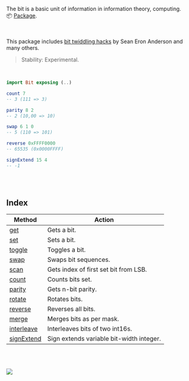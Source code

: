 The bit is a basic unit of information in information theory, computing.<br>
:package: [Package](https://package.elm-lang.org/packages/elmw/extra-bit/latest/).

<br>

This package includes [bit twiddling hacks] by Sean Eron Anderson and many others.

> Stability: Experimental.

[bit]: https://en.wikipedia.org/wiki/Bit
[bit twiddling hacks]: https://graphics.stanford.edu/~seander/bithacks.html

<br>

```elm
import Bit exposing (..)

count 7
-- 3 (111 => 3)

parity 8 2
-- 2 (10,00 => 10)

swap 6 1 0
-- 5 (110 => 101)

reverse 0xFFFF0000
-- 65535 (0x0000FFFF)

signExtend 15 4
-- -1
```

<br>
<br>


## Index

| Method       | Action                                   |
| ------------ | ---------------------------------------- |
| [get]        | Gets a bit.                              |
| [set]        | Sets a bit.                              |
| [toggle]     | Toggles a bit.                           |
| [swap]       | Swaps bit sequences.                     |
| [scan]       | Gets index of first set bit from LSB.    |
| [count]      | Counts bits set.                         |
| [parity]     | Gets n-bit parity.                       |
| [rotate]     | Rotates bits.                            |
| [reverse]    | Reverses all bits.                       |
| [merge]      | Merges bits as per mask.                 |
| [interleave] | Interleaves bits of two int16s.          |
| [signExtend] | Sign extends variable bit-width integer. |


[get]: https://package.elm-lang.org/packages/elmw/extra-bit/latest/Bit#get
[set]: https://package.elm-lang.org/packages/elmw/extra-bit/latest/Bit#set
[setAs]: https://package.elm-lang.org/packages/elmw/extra-bit/latest/Bit#setAs
[swap]: https://package.elm-lang.org/packages/elmw/extra-bit/latest/Bit#swap
[scan]: https://package.elm-lang.org/packages/elmw/extra-bit/latest/Bit#scan
[scanReverse]: https://package.elm-lang.org/packages/elmw/extra-bit/latest/Bit#scanReverse
[count]: https://package.elm-lang.org/packages/elmw/extra-bit/latest/Bit#count
[parity]: https://package.elm-lang.org/packages/elmw/extra-bit/latest/Bit#parity
[reverse]: https://package.elm-lang.org/packages/elmw/extra-bit/latest/Bit#reverse
[merge]: https://package.elm-lang.org/packages/elmw/extra-bit/latest/Bit#merge
[interleave]: https://package.elm-lang.org/packages/elmw/extra-bit/latest/Bit#interleave
[signExtend]: https://package.elm-lang.org/packages/elmw/extra-bit/latest/Bit#signExtend
[toggle]: https://package.elm-lang.org/packages/elmw/extra-bit/latest/Bit#toggle
[rotate]: https://package.elm-lang.org/packages/elmw/extra-bit/latest/Bit#rotate

<br>
<br>

[![](https://img.youtube.com/vi/plcc6E-E1uU/maxresdefault.jpg)](https://www.youtube.com/watch?v=plcc6E-E1uU)
